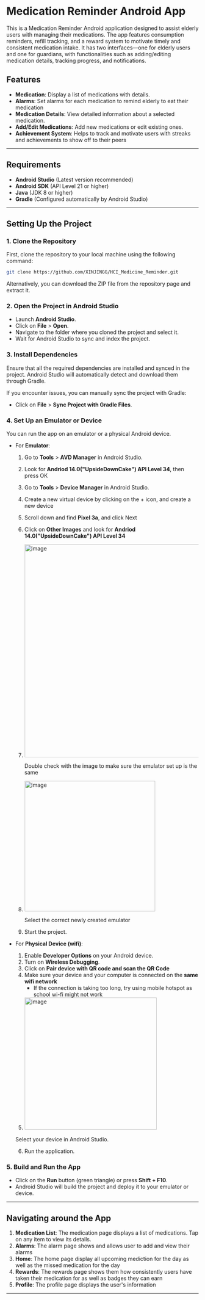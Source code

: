 # Medication Reminder Android App

This is a Medication Reminder Android application designed to assist elderly users with managing their medications. The app features consumption reminders, refill tracking, and a reward system to motivate timely and consistent medication intake. It has two interfaces—one for elderly users and one for guardians, with functionalities such as adding/editing medication details, tracking progress, and notifications.

## Features
- **Medication**: Display a list of medications with details.
- **Alarms**: Set alarms for each medication to remind elderly to eat their medication
- **Medication Details**: View detailed information about a selected medication.
- **Add/Edit Medications**: Add new medications or edit existing ones.
- **Achievement System**: Helps to track and motivate users with streaks and achievements to show off to their peers
  
---

## Requirements

- **Android Studio** (Latest version recommended)
- **Android SDK** (API Level 21 or higher)
- **Java** (JDK 8 or higher)
- **Gradle** (Configured automatically by Android Studio)

---

## Setting Up the Project

### 1. Clone the Repository

First, clone the repository to your local machine using the following command:

```bash
git clone https://github.com/XINJINGG/HCI_Medicine_Reminder.git
```

Alternatively, you can download the ZIP file from the repository page and extract it.

### 2. Open the Project in Android Studio

- Launch **Android Studio**.
- Click on **File** > **Open**.
- Navigate to the folder where you cloned the project and select it.
- Wait for Android Studio to sync and index the project.

### 3. Install Dependencies

Ensure that all the required dependencies are installed and synced in the project. Android Studio will automatically detect and download them through Gradle.

If you encounter issues, you can manually sync the project with Gradle:

- Click on **File** > **Sync Project with Gradle Files**.

### 4. Set Up an Emulator or Device

You can run the app on an emulator or a physical Android device.

- For **Emulator**:
  1. Go to **Tools** > **AVD Manager** in Android Studio.
  2. Look for **Andriod 14.0("UpsideDownCake") API Level 34**, then press OK
  3. Go to **Tools** > **Device Manager** in Android Studio.
  4. Create a new virtual device by clicking on the + icon, and create a new device
  5. Scroll down and find **Pixel 3a**, and click Next
  6. Click on **Other Images** and look for **Andriod 14.0("UpsideDownCake") API Level 34**
  7. <img width="558" alt="image" src="https://github.com/user-attachments/assets/9e085f8a-f201-424d-9edd-870d40b5803d">
      
      Double check with the image to make sure the emulator set up is the same
  8. <img width="342" alt="image" src="https://github.com/user-attachments/assets/6dab55c7-9449-46db-951c-b941132073c0">
      
      Select the correct newly created emulator
  9. Start the project.
  
- For **Physical Device (wifi)**:
  1. Enable **Developer Options** on your Android device.
  2. Turn on **Wireless Debugging**.
  3. Click on **Pair device with QR code and scan the QR Code**
  4. Make sure your device and your computer is connected on the **same wifi network**
        - If the connection is taking too long, try using mobile hotspot as school wi-fi might not work
  5. <img width="346" alt="image" src="https://github.com/user-attachments/assets/875fec61-6576-41f3-ae4b-a45fc205f46e">

    Select your device in Android Studio.

  6. Run the application.

### 5. Build and Run the App

- Click on the **Run** button (green triangle) or press **Shift + F10**.
- Android Studio will build the project and deploy it to your emulator or device.

---

## Navigating around the App

1. **Medication List**: The medication page displays a list of medications. Tap on any item to view its details.
2. **Alarms**: The alarm page shows and allows user to add and view their alarms
3. **Home**: The home page display all upcoming mediction for the day as well as the missed medication for the day
4. **Rewards**: The rewards page shows them how consistently users have taken their medication for as well as badges they can earn
5. **Profile**: The profile page displays the user's information

---
